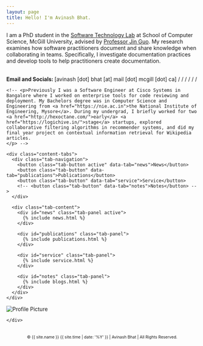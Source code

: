 ```yaml
---
layout: page
title: Hello! I'm Avinash Bhat.
---
```

<div class="intro-section">
  <div class="intro-text">
    <p>
    I am a PhD student in the <a href="https://www.cs.mcgill.ca/~jguo/lab.html">Software Technology Lab</a> at School of Computer Science, McGill University, advised by <a href="https://www.cs.mcgill.ca/~jguo">Professor Jin Guo</a>. My research examines how software practitioners document and share knowledge when collaborating in teams. Specifically, I investigate documentation practices and develop tools to help practitioners create documentation.
    </p>
     <div class="profile-links">
     <br>
     <strong>Email and Socials: </strong>
     [avinash [dot] bhat [at] mail [dot] mcgill [dot] ca] /
      <!-- <a href="https://forms.gle/J1m4PnHjNArTdMLN6" target="_blank">Contact Me</a> | -->
      <a href="https://scholar.google.com/citations?user=QzcrX98AAAAJ&hl" target="_blank"><i class="fa-brands fa-google-scholar"></i></a> /
      <a href="https://www.linkedin.com/in/aviinashbhat/" target="_blank"><i class="fa-brands fa-linkedin-in"></i></a> /
      <a href="https://github.com/avinashbhat" target="_blank"><i class="fa-brands fa-github"></i></a> /
      <a href="https://twitter.com/aviinashbhat" target="_blank"><i class="fa-brands fa-x-twitter"></i></a> /
      <a href="https://hci.social/@avinash" target="_blank"><i class="fa-brands fa-mastodon"></i></a> /
      <a href="https://bsky.app/profile/aviinashbhat.bsky.social" target="_blank"><i class="fa-brands fa-bluesky"></i></a>
    </div>

    <!-- <p>Previously I was a Software Engineer at Cisco Systems in Bangalore where I worked on enterprise tools for code reviewing and deployment. My Bachelors degree was in Computer Science and Engineering from <a href="https://nie.ac.in">the National Institute of Engineering, Mysore</a>. During my undergrad, I briefly worked for two <a href="http://hexoctane.com/">early</a> <a href="https://logichive.in/">stage</a> startups, explored collaborative filtering algorithms in recommender systems, and did my final year project on contextual information retrieval for Wikipedia articles.
    </p> -->

    <div class="content-tabs">
      <div class="tab-navigation">
        <button class="tab-button active" data-tab="news">News</button>
        <button class="tab-button" data-tab="publications">Publications</button>
        <button class="tab-button" data-tab="service">Service</button>
        <!-- <button class="tab-button" data-tab="notes">Notes</button> -->
      </div>

      <div class="tab-content">
        <div id="news" class="tab-panel active">
          {% include news.html %}
        </div>

        <div id="publications" class="tab-panel">
          {% include publications.html %}
        </div>

        <div id="service" class="tab-panel">
          {% include service.html %}
        </div>

        <div id="notes" class="tab-panel">
          {% include blogs.html %}
        </div>
      </div>
    </div>
  </div>

  <div class="profile-section">
    <div class="profile-image">
      <img alt="Profile Picture" src="{{site.baseurl}}/assets/images/avinashbhat_image_2.jpeg" />
      
    </div>

  </div>
</div>
<br>
<div style="text-align: center; font-size: 75%;">
    &copy; {{ site.name }} {{ site.time | date: '%Y' }} | Avinash Bhat | All Rights Reserved.  
</div>

